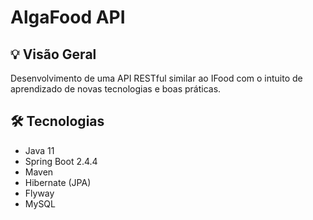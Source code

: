 # AlgaFood API


## 💡 Visão Geral
Desenvolvimento de uma API RESTful similar ao IFood com o intuito de aprendizado de novas tecnologias e boas práticas. 

## 🛠 Tecnologias
- Java 11
- Spring Boot 2.4.4
- Maven
- Hibernate (JPA)
- Flyway
- MySQL

